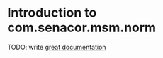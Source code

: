 # Introduction to com.senacor.msm.norm

TODO: write [great documentation](http://jacobian.org/writing/what-to-write/)
